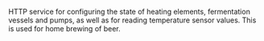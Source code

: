 HTTP service for configuring the state of heating elements, fermentation
vessels and pumps, as well as for reading temperature sensor values. This is
used for home brewing of beer.
